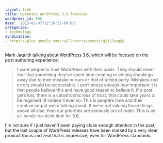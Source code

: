 ```yaml
---
layout: link
title: Upcoming WordPress 3.6 features
wordpress_id: 995
date: '2013-01-07T12:36:51-08:00'
categories:
- technology
syndication:
- https://plus.google.com/+willnorris/posts/Vg21SJyeqQK
---
```

Mark Jaquith [talking about WordPress 3.6](http://make.wordpress.org/core/2013/01/07/wordpress-3-6-autosave-and-post-locking/), which will be focused on the post authoring experience:

> I want people to trust WordPress with their posts. They should never fear that something they’ve spent time creating or editing should go away due to their mistake or ours or that of a third party. Mistakes and errors should be recoverable. I can’t stress enough how important it is that people believe this and have good reason to believe it. If a post gets lost, there is a catastrophic loss of trust, that could take years to be regained (if indeed it ever is). This is people’s time and their creative output we’re talking about. If we’re not valuing those things above all else, then our priorities are seriously out of order. This is an all-hands-on-deck item for 3.6.

I'm not sure if I just haven't been paying close enough attention in the past, but the last couple of WordPress releases have been marked by a very clear product focus and zeal that is impressive, even for WordPress standards.
